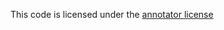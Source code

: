 This code is licensed under the [annotator license](https://github.com/annotator/annotator/blob/main/LICENSE.md)
